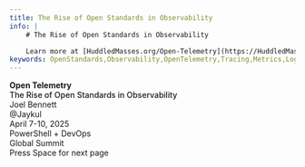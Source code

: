 ```yaml
---
title: The Rise of Open Standards in Observability
info: |
    # The Rise of Open Standards in Observability

    Learn more at [HuddledMasses.org/Open-Telemetry](https://HuddledMasses.org/Open-Telemetry)
keywords: OpenStandards,Observability,OpenTelemetry,Tracing,Metrics,Logging,Profiling,Telemetry,Instrumentation,DataCollection,Visualization
---
```


<span class="text-8xl text-white" style="font-weight:700;" >
    Open <span class="text-blend">Telemetry</span> <!-- <logos-git-icon /> --> <!--light-icon icon="git-pull-request"/-->
</span>
<div mb="2rem" text="4xl primary-lighter align-center" style="font-weight:500;" >
    The Rise of Open Standards in Observability
</div>
<div>
    Joel Bennett
</div>
<div class="bg-blend">
    @Jaykul
</div>

<div class="bottom-5 absolute">
    April 7-10, <span class="text-blend">2025</span>
</div>
<div class="top-2 left-2 absolute text-align-center">
    PowerShell + DevOps<br/>
    <span class="text-blend">Global Summit</span>
</div>

<div class="pt-12">
  <span @click="$slidev.nav.next" class="px-2 py-1 rounded cursor-pointer" hover="bg-white bg-opacity-10">
    Press Space for next page <carbon:arrow-right class="inline"/>
  </span>
</div>
